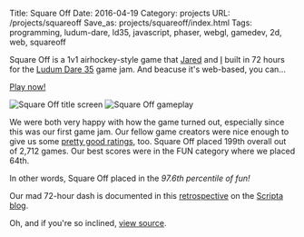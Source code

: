 Title: Square Off
Date: 2016-04-19
Category: projects
URL: /projects/squareoff
Save_as: projects/squareoff/index.html
Tags: programming, ludum-dare, ld35, javascript, phaser, webgl, gamedev, 2d, web, squareoff

Square Off is a 1v1 airhockey-style game that [Jared][jared] and [I][mwcz]
built in 72 hours for the [Ludum Dare 35][ld35] game jam.  And beacuse it's
web-based, you can...

<p class="text-center"><a class="btn btn-default btn-lg" href="http://sqoff.com">Play now!</a></p>

<div class="row">
<img class="col-sm-6" src="{filename}/static/images/projects/squareoff/title.png" alt="Square Off title screen" />
<img class="col-sm-6" src="{filename}/static/images/projects/squareoff/screenshot.png" alt="Square Off gameplay" />
</div>

We were both very happy with how the game turned out, especially since this was
our first game jam.  Our fellow game creators were nice enough to give us some
[pretty good ratings][ld35-sqoff], too.  Square Off placed 199th overall out of
2,712 games.  Our best scores were in the FUN category where we placed 64th.

In other words, Square Off placed in the *97.6th percentile of fun!*

Our mad 72-hour dash is documented in this [retrospective][retro] on the
[Scripta blog][scripta].

Oh, and if you're so inclined, [view source][source].

[fb]: https://www.facebook.com/zorbio/
[scripta]: http://scripta.co/
[mwcz]: https://twitter.com/mwcz/
[jared]: https://twitter.com/caramelcode/
[ld35]: http://ludumdare.com/compo/2016/04/13/welcome-to-ludum-dare-35/
[ld35-sqoff]: http://ludumdare.com/compo/ludum-dare-35/?action=preview&uid=91554
[play]: http://sqoff.com/
[retro]: http://scripta.co/articles/squareoff-ld35/
[source]: https://github.com/ScriptaGames/SquareOff/
